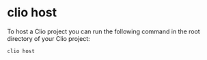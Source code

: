 # clio host

To host a Clio project you can run the following command in the root directory of your Clio project:

```text
clio host
```
